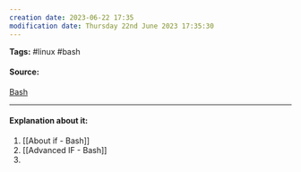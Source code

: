 ```yaml
---
creation date: 2023-06-22 17:35
modification date: Thursday 22nd June 2023 17:35:30
---
```


**Tags:** #linux #bash 

#### Source:
[Bash](https://tldp.org/LDP/Bash-Beginners-Guide/html/chap_07.html)

--------------------------------------

#### Explanation about it:

1. [[About if - Bash]]
2. [[Advanced IF - Bash]]
3. 